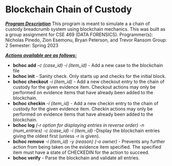 # Blockchain Chain of Custody #
***<ins>Program Description</ins>***
This program is meant to simulate a a chain of custody breadcrumb system using blockchain mechanics. This was built as a group assignment for CSE 469 (DATA FORENSICS).
Programmer(s): Nicholas Pinedo, Zion Esemonu, Bryan Peterson, and Trevor Ransom
Group: 2
Semester: Spring 2023


***<ins>Actions available are as follows:</ins>***
- **bchoc add** *-c (case_id) -i (item_id)* - Add a new case to the blockchain file
- **bchoc init** - Sanity check. Only starts up and checks for the initial block.
- **bchoc checkout** *-i (item_id)* - Add a new checkout entry to the chain of custody for the given evidence item. Checkout actions may only be performed on evidence items that have already been added to the blockchain.
- **bchoc checkin** *-i (item_id)* - Add a new checkin entry to the chain of custody for the given evidence item. Checkin actions may only be performed on evidence items that have already been added to the blockchain.
- **bchoc log** *(-r option for displaying entries in reverse order) -n (num_entries) -c (case_id) -i (item_id)* -Display the blockchain entries giving the oldest first (unless -r is given).
- **bchoc remove** *-i (item_id) -y (reason) (-o owner)* - Prevents any further action from being taken on the evidence item specified. The specified item must have a state of CHECKEDIN for the action to succeed.
- **bchoc verify** - Parse the blockchain and validate all entries.